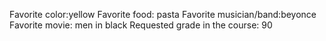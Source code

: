 Favorite color:yellow
Favorite food: pasta
Favorite musician/band:beyonce 
Favorite movie: men in black
Requested grade in the course: 90 
